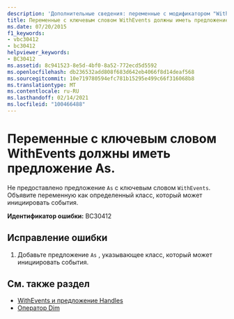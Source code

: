 ```yaml
---
description: 'Дополнительные сведения: переменные с модификатором "WithEvents" должны иметь предложение "AS"'
title: Переменные с ключевым словом WithEvents должны иметь предложение As.
ms.date: 07/20/2015
f1_keywords:
- vbc30412
- bc30412
helpviewer_keywords:
- BC30412
ms.assetid: 8c941523-8e5d-4bf0-8a52-772ecd5d5592
ms.openlocfilehash: db236532add808f683d642eb4066f8d14deaf568
ms.sourcegitcommit: 10e719780594efc781b15295e499c66f316068b8
ms.translationtype: MT
ms.contentlocale: ru-RU
ms.lasthandoff: 02/14/2021
ms.locfileid: "100466488"
---
```

# <a name="withevents-variables-must-have-an-as-clause"></a>Переменные с ключевым словом WithEvents должны иметь предложение As.

Не предоставлено предложение `As` с ключевым словом `WithEvents`. Объявите переменную как определенный класс, который может инициировать события.  
  
 **Идентификатор ошибки:** BC30412  
  
## <a name="to-correct-this-error"></a>Исправление ошибки  
  
1. Добавьте предложение `As` , указывающее класс, который может инициировать события.  
  
## <a name="see-also"></a>См. также раздел

- [WithEvents и предложение Handles](../programming-guide/language-features/events/index.md#withevents-and-the-handles-clause)
- [Оператор Dim](../language-reference/statements/dim-statement.md)
